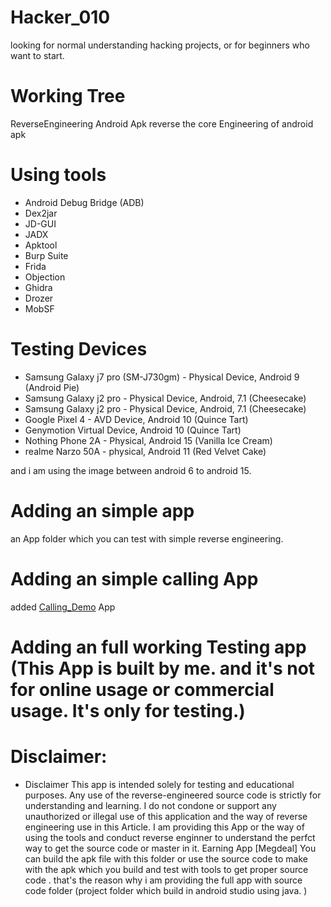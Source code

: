 # Hacker_010
looking for normal understanding hacking projects, or for beginners who want to start. 

# Working Tree 

ReverseEngineering Android Apk 
reverse the core Engineering of android apk 

# Using tools 
- Android Debug Bridge (ADB)
- Dex2jar 
- JD-GUI
- JADX
- Apktool
- Burp Suite
- Frida 
- Objection
- Ghidra
- Drozer
- MobSF

# Testing Devices 
- Samsung Galaxy j7 pro (SM-J730gm) - Physical Device, Android 9 (Android Pie)
- Samsung Galaxy j2 pro - Physical Device, Android, 7.1 (Cheesecake)
- Samsung Galaxy j2 pro - Physical Device, Android, 7.1 (Cheesecake)
- Google Pixel 4 - AVD Device, Android 10 (Quince Tart)
- Genymotion Virtual Device, Android 10 (Quince Tart)
- Nothing Phone 2A - Physical, Android 15 (Vanilla Ice Cream)
- realme Narzo 50A - physical, Android 11 (Red Velvet Cake)

and i am using the image between android 6 to android 15. 

# Adding an simple app  

an App folder which you can test with simple reverse engineering. 

# Adding an simple calling App

added [Calling_Demo](https://github.com/rahulsinghaspqwv/Hacker_010/tree/main/Calling_Demo) App 

# Adding an full working Testing app (This App is built by me. and it's not for online usage or commercial usage. It's only for testing.)
# Disclaimer:
- Disclaimer 
This app is intended solely for testing and educational purposes. Any use of the reverse-engineered source code is strictly for understanding and learning. I do not condone or support any unauthorized or illegal use of this application and the way of reverse engineering use in this Article.
I am providing this App or the way of using the tools and conduct reverse enginner to understand the perfct way to get the source code or master in it. 
Earning App [Megdeal]
You can build the apk file with this folder or use the source code to make with the apk which you build and test with tools to get proper source code . that's the reason why i am providing the full app with source code folder (project folder which build in android studio using java. )